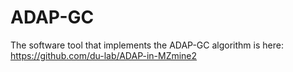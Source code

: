 # ADAP-GC

The software tool that implements the ADAP-GC algorithm is here: https://github.com/du-lab/ADAP-in-MZmine2
